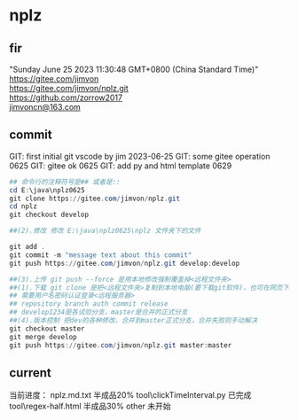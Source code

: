 nplz
========================


fir
------------------------
"Sunday June 25 2023 11:30:48 GMT+0800 (China Standard Time)"
<br/>
https://gitee.com/jimvon
<br/>
https://gitee.com/jimvon/nplz.git
<br/>
https://github.com/zorrow2017
<br/>
jimvoncn@163.com


commit
------------------------
GIT: first initial git vscode by jim 2023-06-25
GIT: some gitee operation 0625
GIT: gitee ok 0625
GIT: add py and html template 0629


```powershell
## 命令行的注释符号是## 或者是::
cd E:\java\nplz0625
git clone https://gitee.com/jimvon/nplz.git
cd nplz
git checkout develop

##(2).修改 修改 E:\java\nplz0625\nplz 文件夹下的文件

git add .
git commit -m "message text about this commit"
git push https://gitee.com/jimvon/nplz.git develop:develop

##(3).上传 git push --force 是用本地修改强制覆盖掉<远程文件夹>
##(1).下载 git clone 是把<远程文件夹>复制到本地电脑(要下载git软件)，也可在网页下载压缩包(要登录)
## 需要用户名密码认证登录<远程服务器>
## repository branch auth commit release
## develop1234是各试验分支，master是合并的正式分支
##(4).版本控制 把dev的各种修改，合并到master正式分支，合并失败则手动解决
git checkout master
git merge develop
git push https://gitee.com/jimvon/nplz.git master:master
```



current
------------------------
当前进度：
nplz.md.txt 半成品20%
tool\clickTimeInterval.py 已完成
tool\regex-half.html 半成品30%
other 未开始








